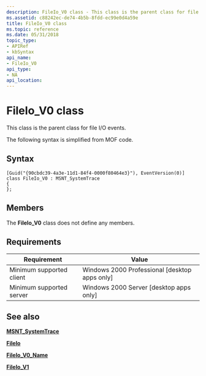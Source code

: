```yaml
---
description: FileIo_V0 class - This class is the parent class for file I/O events. The following syntax is simplified from MOF code.
ms.assetid: c88242ec-de74-4b5b-8fdd-ec99e0d4a59e
title: FileIo_V0 class
ms.topic: reference
ms.date: 05/31/2018
topic_type: 
- APIRef
- kbSyntax
api_name: 
- FileIo_V0
api_type: 
- NA
api_location: 
---
```


# FileIo\_V0 class

This class is the parent class for file I/O events.

The following syntax is simplified from MOF code.

## Syntax

``` syntax
[Guid("{90cbdc39-4a3e-11d1-84f4-0000f80464e3}"), EventVersion(0)]
class FileIo_V0 : MSNT_SystemTrace
{
};
```

## Members

The **FileIo\_V0** class does not define any members.

## Requirements



| Requirement | Value |
|-------------------------------------|------------------------------------------------------------|
| Minimum supported client<br/> | Windows 2000 Professional \[desktop apps only\]<br/> |
| Minimum supported server<br/> | Windows 2000 Server \[desktop apps only\]<br/>       |



## See also

<dl> <dt>

[**MSNT\_SystemTrace**](msnt-systemtrace.md)
</dt> <dt>

[**FileIo**](fileio.md)
</dt> <dt>

[**FileIo\_V0\_Name**](fileio-v0-name.md)
</dt> <dt>

[**FileIo\_V1**](fileio-v1.md)
</dt> </dl>

 

 




